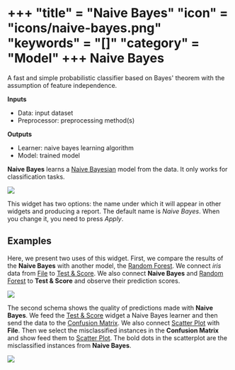 +++
"title" = "Naive Bayes"
"icon" = "icons/naive-bayes.png"
"keywords" = "[]"
"category" = "Model"
+++
Naive Bayes
===========

A fast and simple probabilistic classifier based on Bayes' theorem with the assumption of feature independence.

**Inputs**

- Data: input dataset
- Preprocessor: preprocessing method(s)

**Outputs**

- Learner: naive bayes learning algorithm
- Model: trained model

**Naive Bayes** learns a [Naive Bayesian](https://en.wikipedia.org/wiki/Naive_Bayes_classifier) model from the data. It only works for classification tasks.

![](/images/NaiveBayes-stamped.png)

This widget has two options: the name under which it will appear in other widgets and producing a report. The default name is *Naive Bayes*. When you change it, you need to press *Apply*.

Examples
--------

Here, we present two uses of this widget. First, we compare the results of the
**Naive Bayes** with another model, the [Random Forest](../model/randomforest.md). We connect *iris* data from [File](../data/file.md) to [Test & Score](../evaluation/testandscore.md). We also connect **Naive Bayes** and [Random Forest](../model/randomforest.md) to **Test & Score** and observe their prediction scores.

![](/images/NaiveBayes-classification.png)

The second schema shows the quality of predictions made with **Naive Bayes**. We feed the [Test & Score](../evaluation/testandscore.md) widget a Naive Bayes learner and then send the data to the [Confusion Matrix](../evaluation/confusionmatrix.md). We also connect [Scatter Plot](../visualize/scatterplot.md) with **File**. Then we select the misclassified instances in the **Confusion Matrix** and show feed them to [Scatter Plot](../visualize/scatterplot.md). The bold dots in the scatterplot are the misclassified instances from **Naive Bayes**.

![](/images/NaiveBayes-visualize.png)
